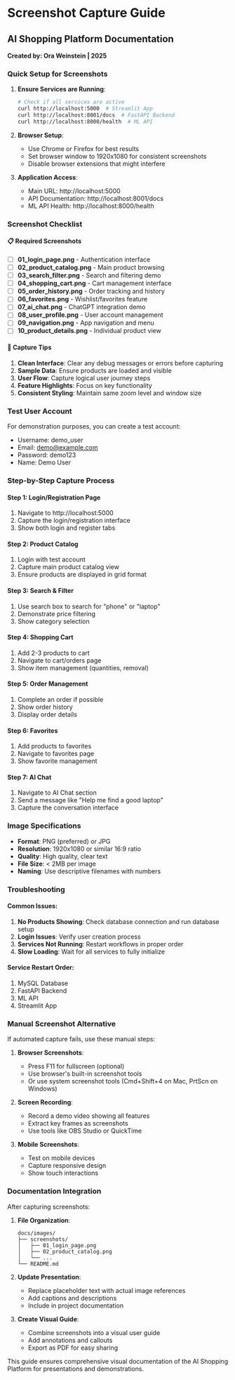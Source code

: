 # Screenshot Capture Guide
## AI Shopping Platform Documentation

**Created by: Ora Weinstein | 2025**

### Quick Setup for Screenshots

1. **Ensure Services are Running**:
   ```bash
   # Check if all services are active
   curl http://localhost:5000  # Streamlit App
   curl http://localhost:8001/docs  # FastAPI Backend
   curl http://localhost:8000/health  # ML API
   ```

2. **Browser Setup**:
   - Use Chrome or Firefox for best results
   - Set browser window to 1920x1080 for consistent screenshots
   - Disable browser extensions that might interfere

3. **Application Access**:
   - Main URL: http://localhost:5000
   - API Documentation: http://localhost:8001/docs
   - ML API Health: http://localhost:8000/health

### Screenshot Checklist

#### 📋 Required Screenshots

- [ ] **01_login_page.png** - Authentication interface
- [ ] **02_product_catalog.png** - Main product browsing
- [ ] **03_search_filter.png** - Search and filtering demo
- [ ] **04_shopping_cart.png** - Cart management interface
- [ ] **05_order_history.png** - Order tracking and history
- [ ] **06_favorites.png** - Wishlist/favorites feature
- [ ] **07_ai_chat.png** - ChatGPT integration demo
- [ ] **08_user_profile.png** - User account management
- [ ] **09_navigation.png** - App navigation and menu
- [ ] **10_product_details.png** - Individual product view

#### 🎯 Capture Tips

1. **Clean Interface**: Clear any debug messages or errors before capturing
2. **Sample Data**: Ensure products are loaded and visible
3. **User Flow**: Capture logical user journey steps
4. **Feature Highlights**: Focus on key functionality
5. **Consistent Styling**: Maintain same zoom level and window size

### Test User Account
For demonstration purposes, you can create a test account:
- Username: demo_user
- Email: demo@example.com
- Password: demo123
- Name: Demo User

### Step-by-Step Capture Process

#### Step 1: Login/Registration Page
1. Navigate to http://localhost:5000
2. Capture the login/registration interface
3. Show both login and register tabs

#### Step 2: Product Catalog
1. Login with test account
2. Capture main product catalog view
3. Ensure products are displayed in grid format

#### Step 3: Search & Filter
1. Use search box to search for "phone" or "laptop"
2. Demonstrate price filtering
3. Show category selection

#### Step 4: Shopping Cart
1. Add 2-3 products to cart
2. Navigate to cart/orders page
3. Show item management (quantities, removal)

#### Step 5: Order Management
1. Complete an order if possible
2. Show order history
3. Display order details

#### Step 6: Favorites
1. Add products to favorites
2. Navigate to favorites page
3. Show favorite management

#### Step 7: AI Chat
1. Navigate to AI Chat section
2. Send a message like "Help me find a good laptop"
3. Capture the conversation interface

### Image Specifications
- **Format**: PNG (preferred) or JPG
- **Resolution**: 1920x1080 or similar 16:9 ratio
- **Quality**: High quality, clear text
- **File Size**: < 2MB per image
- **Naming**: Use descriptive filenames with numbers

### Troubleshooting

#### Common Issues:
1. **No Products Showing**: Check database connection and run database setup
2. **Login Issues**: Verify user creation process
3. **Services Not Running**: Restart workflows in proper order
4. **Slow Loading**: Wait for all services to fully initialize

#### Service Restart Order:
1. MySQL Database
2. FastAPI Backend  
3. ML API
4. Streamlit App

### Manual Screenshot Alternative

If automated capture fails, use these manual steps:

1. **Browser Screenshots**:
   - Press F11 for fullscreen (optional)
   - Use browser's built-in screenshot tools
   - Or use system screenshot tools (Cmd+Shift+4 on Mac, PrtScn on Windows)

2. **Screen Recording**:
   - Record a demo video showing all features
   - Extract key frames as screenshots
   - Use tools like OBS Studio or QuickTime

3. **Mobile Screenshots**:
   - Test on mobile devices
   - Capture responsive design
   - Show touch interactions

### Documentation Integration

After capturing screenshots:

1. **File Organization**:
   ```
   docs/images/
   ├── screenshots/
   │   ├── 01_login_page.png
   │   ├── 02_product_catalog.png
   │   └── ...
   └── README.md
   ```

2. **Update Presentation**:
   - Replace placeholder text with actual image references
   - Add captions and descriptions
   - Include in project documentation

3. **Create Visual Guide**:
   - Combine screenshots into a visual user guide
   - Add annotations and callouts
   - Export as PDF for easy sharing

This guide ensures comprehensive visual documentation of the AI Shopping Platform for presentations and demonstrations.
